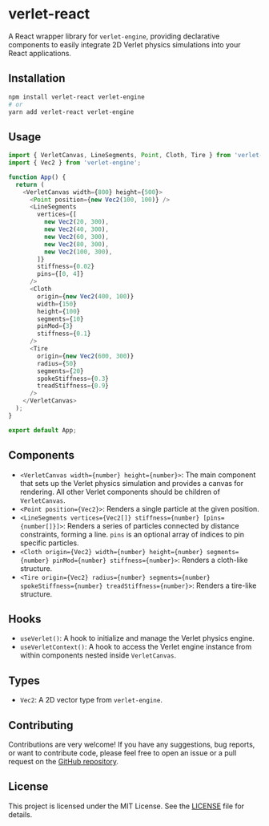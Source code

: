 # verlet-react

A React wrapper library for `verlet-engine`, providing declarative components to easily integrate 2D Verlet physics simulations into your React applications.

## Installation

```bash
npm install verlet-react verlet-engine
# or
yarn add verlet-react verlet-engine
```

## Usage

```typescript
import { VerletCanvas, LineSegments, Point, Cloth, Tire } from 'verlet-react';
import { Vec2 } from 'verlet-engine';

function App() {
  return (
    <VerletCanvas width={800} height={500}>
      <Point position={new Vec2(100, 100)} />
      <LineSegments
        vertices={[
          new Vec2(20, 300),
          new Vec2(40, 300),
          new Vec2(60, 300),
          new Vec2(80, 300),
          new Vec2(100, 300),
        ]}
        stiffness={0.02}
        pins={[0, 4]}
      />
      <Cloth
        origin={new Vec2(400, 100)}
        width={150}
        height={100}
        segments={10}
        pinMod={3}
        stiffness={0.1}
      />
      <Tire
        origin={new Vec2(600, 300)}
        radius={50}
        segments={20}
        spokeStiffness={0.3}
        treadStiffness={0.9}
      />
    </VerletCanvas>
  );
}

export default App;
```

## Components

-   `<VerletCanvas width={number} height={number}>`: The main component that sets up the Verlet physics simulation and provides a canvas for rendering. All other Verlet components should be children of `VerletCanvas`.
-   `<Point position={Vec2}>`: Renders a single particle at the given position.
-   `<LineSegments vertices={Vec2[]} stiffness={number} [pins={number[]}]>`: Renders a series of particles connected by distance constraints, forming a line. `pins` is an optional array of indices to pin specific particles.
-   `<Cloth origin={Vec2} width={number} height={number} segments={number} pinMod={number} stiffness={number}>`: Renders a cloth-like structure.
-   `<Tire origin={Vec2} radius={number} segments={number} spokeStiffness={number} treadStiffness={number}>`: Renders a tire-like structure.

## Hooks

-   `useVerlet()`: A hook to initialize and manage the Verlet physics engine.
-   `useVerletContext()`: A hook to access the Verlet engine instance from within components nested inside `VerletCanvas`.

## Types

-   `Vec2`: A 2D vector type from `verlet-engine`.

## Contributing

Contributions are very welcome! If you have any suggestions, bug reports, or want to contribute code, please feel free to open an issue or a pull request on the [GitHub repository](https://github.com/Franklin-hyriol/verletjs.git).

## License

This project is licensed under the MIT License. See the [LICENSE](LICENSE) file for details.